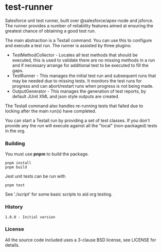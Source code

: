 # test-runner

Salesforce unit test runner, built over @salesforce/apex-node and jsforce. The runner provides a number of reliability features aimed at ensuring the greatest chance of obtaining a good test run.

The main abstraction is a Testall command. You can use this to configure and execute a test run. The runner
is assisted by three plugins:

- TestMethodCollector - Locates all test methods that should be executed, this is used to validate there are no missing methods in a run and if necessary arrange for additional test to be executed to fill the gaps.
- TestRunner - This manages the initial test run and subsequent runs that may be needed due to missing tests. It monitors the test runs for progress and can abort/restart runs when progress is not being made.
- OutputGenerator - This manages the generation of test reports, by default JUnit XML and json style outputs are created.

The Testall command also handles re-running tests that failed due to locking after the main run(s) have completed.

You can start a Testall run by providing a set of test classes. If you don't provide any the run will execute against all the "local" (non-packaged) tests in the org.

### Building

You must use **pnpm** to build the package.

    pnpm install
    pnpm build

Jest unit tests can be run with

    pnpm test

See './script' for some basic scripts to aid org testing.

### History

    1.0.0 - Initial version

### License

All the source code included uses a 3-clause BSD license, see LICENSE for details.
